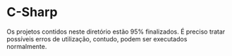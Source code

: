 # C-Sharp

Os projetos contidos neste diretório estão 95% finalizados. É preciso tratar possíveis erros de utilização, contudo, podem ser executados normalmente.
